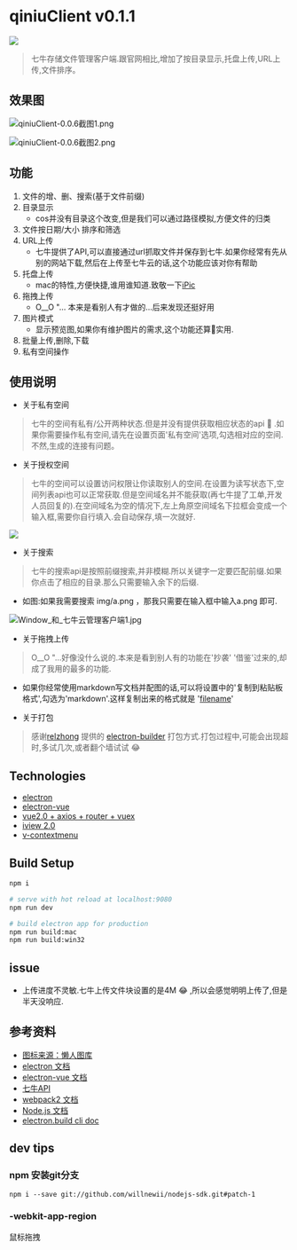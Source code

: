 # qiniuClient v0.1.1
![](http://blog-res.mayday5.me/niu_128.png?imageView2/1/w/60/h/60/q/75|imageslim)
> 七牛存储文件管理客户端.跟官网相比,增加了按目录显示,托盘上传,URL上传,文件排序。

## 效果图
![qiniuClient-0.0.6截图1.png](http://blog-res.mayday5.me/img%2FqiniuClient-0.0.6%E6%88%AA%E5%9B%BE1.png)

![qiniuClient-0.0.6截图2.png](http://blog-res.mayday5.me/img%2FqiniuClient-0.0.6%E6%88%AA%E5%9B%BE2.png)

## 功能
1. 文件的增、删、搜索(基于文件前缀)
2. 目录显示
    - cos并没有目录这个改变,但是我们可以通过路径模拟,方便文件的归类
3. 文件按日期/大小 排序和筛选
3. URL上传
    - 七牛提供了API,可以直接通过url抓取文件并保存到七牛.如果你经常有先从别的网站下载,然后在上传至七牛云的话,这个功能应该对你有帮助
4. 托盘上传
    - mac的特性,方便快捷,谁用谁知道.致敬一下[iPic](https://toolinbox.net/iPic/)
5. 拖拽上传
    - O__O "… 本来是看别人有才做的...后来发现还挺好用
6. 图片模式
    - 显示预览图,如果你有维护图片的需求,这个功能还算实用.
7. 批量上传,删除,下载
8. 私有空间操作

## 使用说明
- 关于私有空间
> 七牛的空间有私有/公开两种状态.但是并没有提供获取相应状态的api 🤣 .如果你需要操作私有空间,请先在设置页面'私有空间'选项,勾选相对应的空间.不然,生成的连接有问题。

- 关于授权空间
> 七牛的空间可以设置访问权限让你读取别人的空间.在设置为读写状态下,空间列表api也可以正常获取.但是空间域名并不能获取(再七牛提了工单,开发人员回复的).在空间域名为空的情况下,左上角原空间域名下拉框会变成一个输入框,需要你自行填入.会自动保存,填一次就好.

![](http://blog-res.mayday5.me/img/Window_%E5%92%8C_%E4%B8%83%E7%89%9B%E4%BA%91%E7%AE%A1%E7%90%86%E5%AE%A2%E6%88%B7%E7%AB%AF.jpg)

- 关于搜索
> 七牛的搜索api是按照前缀搜索,并非模糊.所以关键字一定要匹配前缀.如果你点击了相应的目录.那么只需要输入余下的后缀.
 - 如图:如果我需要搜索  img/a.png  ，那我只需要在输入框中输入a.png 即可.

 ![Window_和_七牛云管理客户端1.jpg](http://blog-res.mayday5.me/img/Window_%E5%92%8C_%E4%B8%83%E7%89%9B%E4%BA%91%E7%AE%A1%E7%90%86%E5%AE%A2%E6%88%B7%E7%AB%AF1.jpg)

- 关于拖拽上传
> O__O "…好像没什么说的.本来是看到别人有的功能在'抄袭' '借鉴'过来的,却成了我用的最多的功能.

- 如果你经常使用markdown写文档并配图的话,可以将设置中的'复制到粘贴板格式',勾选为'markdown'.这样复制出来的格式就是 '[filename](url)'

- 关于打包
> 感谢[relzhong](https://github.com/relzhong) 提供的 [electron-builder](https://github.com/electron-userland/electron-builder) 打包方式.打包过程中,可能会出现超时,多试几次,或者翻个墙试试 😂


## Technologies
- [electron](https://github.com/electron/electron)
- [electron-vue](https://github.com/SimulatedGREG/electron-vue)
- [vue2.0 + axios + router + vuex](https://github.com/vuejs/vue)
- [iview 2.0](https://github.com/iview/iview)
- [v-contextmenu](https://github.com/snokier/v-contextmenu)

## Build Setup

``` bash
npm i

# serve with hot reload at localhost:9080
npm run dev

# build electron app for production
npm run build:mac
npm run build:win32
```

## issue
- 上传进度不灵敏.七牛上传文件块设置的是4M 😂 ,所以会感觉明明上传了,但是半天没响应.

## 参考资料
- [图标来源：懒人图库](http://www.lanrentuku.com/vector/animal/lansexinxianniunaibiaoqian-shiliang.html)
- [electron 文档](https://github.com/electron/electron/tree/master/docs-translations/zh-CN)
- [electron-vue 文档](https://simulatedgreg.gitbooks.io/electron-vue/cn/)
- [七牛API](https://developer.qiniu.com/kodo/api/1731/api-overview)
- [webpack2 文档](https://doc.webpack-china.org)
- [Node.js 文档](http://nodejs.cn/api/)
- [electron.build cli doc](https://www.electron.build/cli)


## dev tips
### npm 安装git分支
```shell
npm i --save git://github.com/willnewii/nodejs-sdk.git#patch-1
```

### -webkit-app-region
鼠标拖拽
